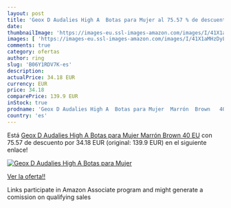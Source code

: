 ```yaml
---
layout: post
title: 'Geox D Audalies High A  Botas para Mujer al 75.57 % de descuento'
date: 
thumbnailImage: 'https://images-eu.ssl-images-amazon.com/images/I/41X1aMHzDyL._SL200_.jpg'
images: [ 'https://images-eu.ssl-images-amazon.com/images/I/41X1aMHzDyL._SL200_.jpg' ]
comments: true
category: ofertas
author: ring
slug: 'B06Y1RDV7K-es'
description:
actualPrice: 34.18 EUR
currency: EUR
price: 34.18
comparePrice: 139.9 EUR
inStock: true
prodname: 'Geox D Audalies High A  Botas para Mujer  Marrón  Brown   40 EU'
country: 'es'
---
```


Está [Geox D Audalies High A  Botas para Mujer  Marrón  Brown   40 EU](https://www.amazon.es/dp/B06Y1RDV7K/?tag=tolees-21) con 75.57 de descuento por 34.18 EUR (original: 139.9 EUR) en el siguiente enlace!

[![Geox D Audalies High A  Botas para Mujer](https://images-eu.ssl-images-amazon.com/images/I/41X1aMHzDyL._SL200_.jpg)](https://www.amazon.es/dp/B06Y1RDV7K/?tag=tolees-21)

[Ver la oferta!!](https://www.amazon.es/dp/B06Y1RDV7K/?tag=tolees-21)

Links participate in Amazon Associate program and might generate a comission on qualifying sales


